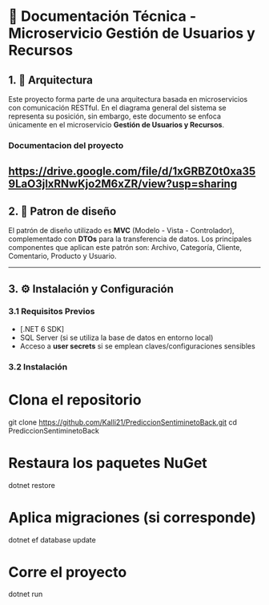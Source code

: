 ﻿# 📘 Documentación Técnica - Microservicio Gestión de Usuarios y Recursos

## 1. 🎯 Arquitectura

Este proyecto forma parte de una arquitectura basada en microservicios con comunicación RESTful. En el diagrama general del sistema se representa su posición, sin embargo, este documento se enfoca únicamente en el microservicio **Gestión de Usuarios y Recursos**.

### Documentacion del proyecto
https://drive.google.com/file/d/1xGRBZ0t0xa359LaO3jlxRNwKjo2M6xZR/view?usp=sharing
---

## 2. 🧩 Patron de diseño

El patrón de diseño utilizado es **MVC** (Modelo - Vista - Controlador), complementado con **DTOs** para la transferencia de datos. Los principales componentes que aplican este patrón son: Archivo, Categoría, Cliente, Comentario, Producto y Usuario.

---

## 3. ⚙️ Instalación y Configuración

### 3.1 Requisitos Previos

- [.NET 6 SDK]
- SQL Server (si se utiliza la base de datos en entorno local)
- Acceso a **user secrets** si se emplean claves/configuraciones sensibles

### 3.2 Instalación


# Clona el repositorio
git clone https://github.com/Kalli21/PrediccionSentiminetoBack.git
cd PrediccionSentiminetoBack

# Restaura los paquetes NuGet
dotnet restore

# Aplica migraciones (si corresponde)
dotnet ef database update

# Corre el proyecto
dotnet run
